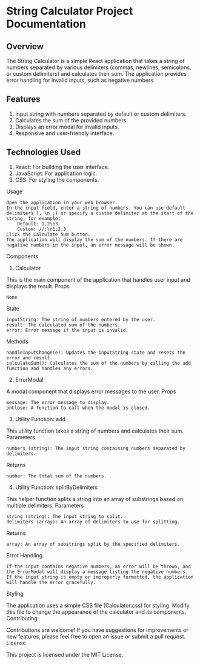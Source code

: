 # String Calculator Project Documentation


## Overview
The String Calculator is a simple React application that takes a string of numbers separated by various delimiters (commas, newlines, semicolons, or custom delimiters) and calculates their sum. The application provides error handling for invalid inputs, such as negative numbers.

## Features

1. Input string with numbers separated by default or custom delimiters.
2. Calculates the sum of the provided numbers.
3. Displays an error modal for invalid inputs.
4. Responsive and user-friendly interface.
   
## Technologies Used
1. React: For building the user interface.
2. JavaScript: For application logic.
3. CSS: For styling the components.

Usage

    Open the application in your web browser.
    In the input field, enter a string of numbers. You can use default delimiters (, \n ;) or specify a custom delimiter at the start of the string, for example:
        Default: 1,2\n3
        Custom: //;\n1;2;3
    Click the Calculate Sum button.
    The application will display the sum of the numbers. If there are negative numbers in the input, an error message will be shown.

Components
1. Calculator

This is the main component of the application that handles user input and displays the result.
Props

    None

State

    inputString: The string of numbers entered by the user.
    result: The calculated sum of the numbers.
    error: Error message if the input is invalid.

Methods

    handleInputChange(e): Updates the inputString state and resets the error and result.
    calculateSum(): Calculates the sum of the numbers by calling the add function and handles any errors.

2. ErrorModal

A modal component that displays error messages to the user.
Props

    message: The error message to display.
    onClose: A function to call when the modal is closed.

3. Utility Function: add

This utility function takes a string of numbers and calculates their sum.
Parameters

    numbers (string): The input string containing numbers separated by delimiters.

Returns

    number: The total sum of the numbers.

4. Utility Function: splitByDelimiters

This helper function splits a string into an array of substrings based on multiple delimiters.
Parameters

    string (string): The input string to split.
    delimiters (array): An array of delimiters to use for splitting.

Returns

    array: An array of substrings split by the specified delimiters.

Error Handling

    If the input contains negative numbers, an error will be thrown, and the ErrorModal will display a message listing the negative numbers.
    If the input string is empty or improperly formatted, the application will handle the error gracefully.

Styling

The application uses a simple CSS file (Calculator.css) for styling. Modify this file to change the appearance of the calculator and its components.
Contributing

Contributions are welcome! If you have suggestions for improvements or new features, please feel free to open an issue or submit a pull request.
License

This project is licensed under the MIT License.

